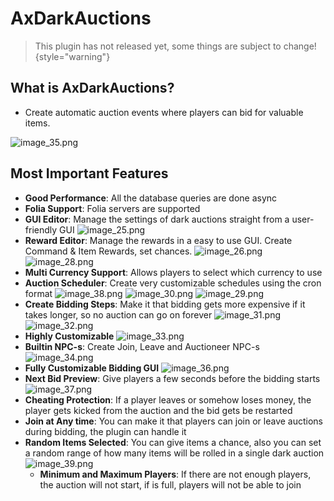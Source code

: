 # AxDarkAuctions

> This plugin has not released yet, some things are subject to change!
{style="warning"}

## What is AxDarkAuctions?
- Create automatic auction events where players can bid for valuable items.

![image_35.png](image_35.png)

## Most Important Features
* **Good Performance**: All the database queries are done async
* **Folia Support**: Folia servers are supported
* **GUI Editor**: Manage the settings of dark auctions straight from a user-friendly GUI
![image_25.png](image_25.png)
* **Reward Editor**: Manage the rewards in a easy to use GUI. Create Command & Item Rewards, set chances.
![image_26.png](image_26.png)
  ![image_28.png](image_28.png)
* **Multi Currency Support**: Allows players to select which currency to use
* **Auction Scheduler**: Create very customizable schedules using the cron format
![image_38.png](image_38.png)
![image_30.png](image_30.png)
![image_29.png](image_29.png)
* **Create Bidding Steps**: Make it that bidding gets more expensive if it takes longer, so no auction can go on forever
![image_31.png](image_31.png)
![image_32.png](image_32.png)
* **Highly Customizable**
![image_33.png](image_33.png)
* **Builtin NPC-s**: Create Join, Leave and Auctioneer NPC-s
![image_34.png](image_34.png)
* **Fully Customizable Bidding GUI**
![image_36.png](image_36.png)
* **Next Bid Preview**: Give players a few seconds before the bidding starts
![image_37.png](image_37.png)
* **Cheating Protection**: If a player leaves or somehow loses money, the player gets kicked from the auction and the bid gets be restarted
* **Join at Any time**: You can make it that players can join or leave auctions during bidding, the plugin can handle it
* **Random Items Selected**: You can give items a chance, also you can set a random range of how many items will be rolled in a single dark auction
![image_39.png](image_39.png)
  * **Minimum and Maximum Players**: If there are not enough players, the auction will not start, if is full, players will not be able to join